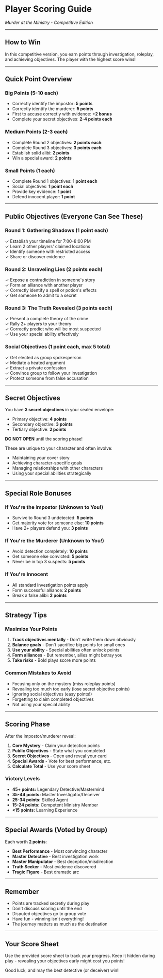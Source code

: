 # Player Scoring Guide
*Murder at the Ministry - Competitive Edition*

---

## How to Win

In this competitive version, you earn points through investigation, roleplay, and achieving objectives. The player with the highest score wins!

---

## Quick Point Overview

### Big Points (5-10 each)
- Correctly identify the impostor: **5 points**
- Correctly identify the murderer: **5 points**
- First to accuse correctly with evidence: **+2 bonus**
- Complete your secret objectives: **2-4 points each**

### Medium Points (2-3 each)
- Complete Round 2 objectives: **2 points each**
- Complete Round 3 objectives: **3 points each**
- Establish solid alibi: **2 points**
- Win a special award: **2 points**

### Small Points (1 each)
- Complete Round 1 objectives: **1 point each**
- Social objectives: **1 point each**
- Provide key evidence: **1 point**
- Defend innocent player: **1 point**

---

## Public Objectives (Everyone Can See These)

### Round 1: Gathering Shadows (1 point each)
✓ Establish your timeline for 7:00-8:00 PM  
✓ Learn 2 other players' claimed locations  
✓ Identify someone with restricted access  
✓ Share or discover evidence  

### Round 2: Unraveling Lies (2 points each)
✓ Expose a contradiction in someone's story  
✓ Form an alliance with another player  
✓ Correctly identify a spell or potion's effects  
✓ Get someone to admit to a secret  

### Round 3: The Truth Revealed (3 points each)
✓ Present a complete theory of the crime  
✓ Rally 2+ players to your theory  
✓ Correctly predict who will be most suspected  
✓ Use your special ability effectively  

### Social Objectives (1 point each, max 5 total)
✓ Get elected as group spokesperson  
✓ Mediate a heated argument  
✓ Extract a private confession  
✓ Convince group to follow your investigation  
✓ Protect someone from false accusation  

---

## Secret Objectives

You have **3 secret objectives** in your sealed envelope:
- Primary objective: **4 points**
- Secondary objective: **3 points**
- Tertiary objective: **2 points**

**DO NOT OPEN** until the scoring phase!

These are unique to your character and often involve:
- Maintaining your cover story
- Achieving character-specific goals
- Managing relationships with other characters
- Using your special abilities strategically

---

## Special Role Bonuses

### If You're the Impostor (Unknown to You!)
- Survive to Round 3 undetected: **5 points**
- Get majority vote for someone else: **10 points**
- Have 2+ players defend you: **3 points**

### If You're the Murderer (Unknown to You!)
- Avoid detection completely: **10 points**
- Get someone else convicted: **5 points**
- Never be in top 3 suspects: **5 points**

### If You're Innocent
- All standard investigation points apply
- Form successful alliance: **2 points**
- Break a false alibi: **2 points**

---

## Strategy Tips

### Maximize Your Points
1. **Track objectives mentally** - Don't write them down obviously
2. **Balance goals** - Don't sacrifice big points for small ones
3. **Use your ability** - Special abilities often unlock points
4. **Form alliances** - But remember, allies might betray you
5. **Take risks** - Bold plays score more points

### Common Mistakes to Avoid
- Focusing only on the mystery (miss roleplay points)
- Revealing too much too early (lose secret objective points)
- Ignoring social objectives (easy points!)
- Forgetting to claim completed objectives
- Not using your special ability

---

## Scoring Phase

After the impostor/murderer reveal:

1. **Core Mystery** - Claim your detection points
2. **Public Objectives** - State what you completed
3. **Secret Objectives** - Open and reveal your card
4. **Special Awards** - Vote for best performance, etc.
5. **Calculate Total** - Use your score sheet

### Victory Levels
- **45+ points:** Legendary Detective/Mastermind
- **35-44 points:** Master Investigator/Deceiver
- **25-34 points:** Skilled Agent
- **15-24 points:** Competent Ministry Member
- **<15 points:** Learning Experience

---

## Special Awards (Voted by Group)

Each worth **2 points**:
- **Best Performance** - Most convincing character
- **Master Detective** - Best investigation work
- **Master Manipulator** - Best deception/misdirection
- **Truth Seeker** - Most evidence discovered
- **Tragic Figure** - Best dramatic arc

---

## Remember

- Points are tracked secretly during play
- Don't discuss scoring until the end
- Disputed objectives go to group vote
- Have fun - winning isn't everything!
- The journey matters as much as the destination

---

## Your Score Sheet

Use the provided score sheet to track your progress. Keep it hidden during play - revealing your objectives early might cost you points!

Good luck, and may the best detective (or deceiver) win!

